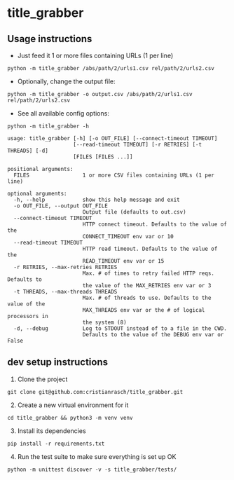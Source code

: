 title_grabber
=============


Usage instructions
------------------

* Just feed it 1 or more files containing URLs (1 per line)

`python -m title_grabber /abs/path/2/urls1.csv rel/path/2/urls2.csv`

* Optionally, change the output file:

`python -m title_grabber -o output.csv /abs/path/2/urls1.csv rel/path/2/urls2.csv`

* See all available config options:

`python -m title_grabber -h`

    usage: title_grabber [-h] [-o OUT_FILE] [--connect-timeout TIMEOUT]
                         [--read-timeout TIMEOUT] [-r RETRIES] [-t THREADS] [-d]
                         [FILES [FILES ...]]

    positional arguments:
      FILES                 1 or more CSV files containing URLs (1 per line)

    optional arguments:
      -h, --help            show this help message and exit
      -o OUT_FILE, --output OUT_FILE
                            Output file (defaults to out.csv)
      --connect-timeout TIMEOUT
                            HTTP connect timeout. Defaults to the value of the
                            CONNECT_TIMEOUT env var or 10
      --read-timeout TIMEOUT
                            HTTP read timeout. Defaults to the value of the
                            READ_TIMEOUT env var or 15
      -r RETRIES, --max-retries RETRIES
                            Max. # of times to retry failed HTTP reqs. Defaults to
                            the value of the MAX_RETRIES env var or 3
      -t THREADS, --max-threads THREADS
                            Max. # of threads to use. Defaults to the value of the
                            MAX_THREADS env var or the # of logical processors in
                            the system (8)
      -d, --debug           Log to STDOUT instead of to a file in the CWD.
                            Defaults to the value of the DEBUG env var or False

dev setup instructions
----------------------

1. Clone the project

`git clone git@github.com:cristianrasch/title_grabber.git`

2. Create a new virtual environment for it

`cd title_grabber && python3 -m venv venv`

3. Install its dependencies

`pip install -r requirements.txt`

4. Run the test suite to make sure everything is set up OK

`python -m unittest discover -v -s title_grabber/tests/`
